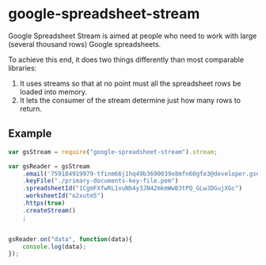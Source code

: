 google-spreadsheet-stream
=========================

Google Spreadsheet Stream is aimed at people who need to work with large (several thousand rows) Google spreadsheets.

To achieve this end, it does two things differently than most comparable libraries:

   1. It uses streams so that at no point must all the spreadsheet rows be loaded into memory.
   2. It lets the consumer of the stream determine just how many rows to return.

Example
--------
```javascript
var gsStream = require("google-spreadsheet-stream").stream;

var gsReader = gsStream
	.email('759184919979-tfinm66j1hq49b3690039o8mfn60gfe3@developer.gserviceaccount.com')
	.keyFile("./primary-documents-key-file.pem")
	.spreadsheetId("1CgmFXfwRL1vuNb4y3JN42mkmWwB3tPQ_GLwJDGujXGc")
	.worksheetId("o2xutm5")
	.https(true)
	.createStream()
	;


gsReader.on("data", function(data){
	console.log(data);
});
```
